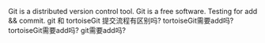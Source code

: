 Git is a distributed version control tool.
Git is a free software.
Testing for add && commit.
git 和 tortoiseGit 提交流程有区别吗?
tortoiseGit需要add吗?
tortoiseGit需要add吗?
git需要add吗?
